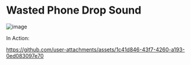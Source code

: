 # Wasted Phone Drop Sound

![image](https://github.com/user-attachments/assets/c52c8dde-a3fa-48b9-83c9-3a5d8e596281)


In Action:

https://github.com/user-attachments/assets/1c41d846-43f7-4260-a193-0ed083097e70

